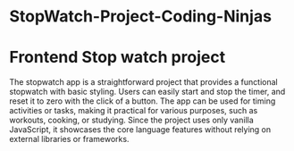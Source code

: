 # StopWatch-Project-Coding-Ninjas
# Frontend Stop watch project
The stopwatch app is a straightforward project that provides a functional stopwatch with basic styling. Users can easily start and stop the timer, and reset it to zero with the click of a button. The app can be used for timing activities or tasks, making it practical for various purposes, such as workouts, cooking, or studying. Since the project uses only vanilla JavaScript, it showcases the core language features without relying on external libraries or frameworks.
